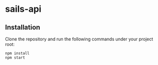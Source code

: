 # sails-api

## Installation

Clone the repository and run the following commands under your project root:

```shell
npm install
npm start
```
